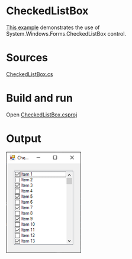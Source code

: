 # CheckedListBox

[This example](.) demonstrates the use of System.Windows.Forms.CheckedListBox control.

# Sources

[CheckedListBox.cs](CheckedListBox.cs)

# Build and run

Open [CheckedListBox.csproj](CheckedListBox.csproj)

# Output

![Screenshot](../../docs/Pictures/Forms/CheckedListBox.png)

